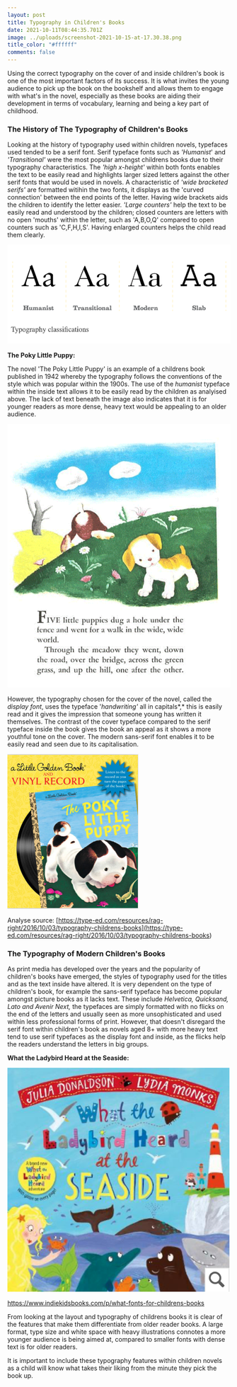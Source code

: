 ```yaml
---
layout: post
title: Typography in Children's Books
date: 2021-10-11T08:44:35.701Z
image: ../uploads/screenshot-2021-10-15-at-17.30.38.png
title_color: "#ffffff"
comments: false
---
```

Using the correct typography on the cover of and inside children's book is one of the most important factors of its success. It is what invites the young audience to pick up the book on the bookshelf and allows them to engage with what's in the novel, especially as these books are aiding their development in terms of vocabulary, learning and being a key part of childhood.

### The History of The Typography of Children's Books

Looking at the history of typography used within children novels, typefaces used tended to be a serif font. Serif typeface fonts such as *'Humanist*' and *'Transitional'* were the most popular amongst childrens books due to their typography characteristics. The *'high x-height'* within both fonts enables the text to be easily read and highlights larger sized letters against the other serif fonts that would be used in novels. A characteristic of *'wide bracketed serifs'* are formatted witihin the two fonts, it displays as the 'curved connection' between the end points of the letter. Having wide brackets aids the children to identify the letter easier. *'Large counters'* help the text to be easily read and understood by the children; closed counters are letters with no open 'mouths' within the letter, such as 'A,B,O,Q' compared to open counters such as 'C,F,H,I,S'. Having enlarged counters helps the child read them clearly. 

![The serif typeface was popular within children's books in the 1900s due to its easy legibility.](../uploads/screenshot-2021-10-15-at-13.02.29.png)

**The Poky Little Puppy:** 

The novel 'The Poky Little Puppy' is an example of a childrens book published in 1942 whereby the typography follows the conventions of the style which was popular within the 1900s. The use of the *humanist* typeface within the inside text allows it to be easily read by the children as analyised above. The lack of text beneath the image also indicates that it is for younger readers as more dense, heavy text would be appealing to an older audience. 

![The typeface 'Humanist' is used within the contents of the 1942 book 'The Poky Little Puppy'.](../uploads/screenshot-2021-10-15-at-15.56.25.png)

However, the typography chosen for the cover of the novel, called the *display font*, uses the typeface '*handwriting'* all in capitals*,* this is easily read and it gives the impression that someone young has written it themselves. The contrast of the cover typeface compared to the serif typeface inside the book gives the book an appeal as it shows a more youthful tone on the cover. The modern sans-serif font enables it to be easily read and seen due to its capitalisation. 

![The typography of the heading is the typeface 'handwriting' ](../uploads/screenshot-2021-10-15-at-17.15.13.png)

Analyse source: [https://type-ed.com/resources/rag-right/2016/10/03/typography-childrens-books](<https://type-ed.com/resources/rag-right/2016/10/03/typography-childrens-books>)

### The Typography of Modern Children's Books

As print media has developed over the years and the popularity of children's books have emerged, the styles of typography used for the titles and as the text inside have altered. It is very dependent on the type of children's book, for example the sans-serif typeface has become popular amongst picture books as it lacks text. These include *Helvetica, Quicksand, Lato and Avenir Next,* the typefaces are simply formatted with no flicks on the end of the letters and usually seen as more unsophisticated and used within less professional forms of print. However, that doesn't disregard the serif font within children's book as novels aged 8+ with more heavy text tend to use serif typefaces as the display font and inside, as the flicks help the readers understand the letters in big groups. 

**What the Ladybird Heard at the Seaside:**



![Example of a Waterstones 2020 Children's Book which shows a sans-serif typeface as the display font.](../uploads/screenshot-2021-10-16-at-15.24.44.png)

<https://www.indiekidsbooks.com/p/what-fonts-for-childrens-books>



From looking at the layout and typography of childrens books it is clear of the features that make them differentiate from older reader books. A large format, type size and white space with heavy illustrations connotes a more younger audience is being aimed at, compared to smaller fonts with dense text is for older readers. 

It is important to include these typography features within children novels as a child will know what takes their liking from the minute they pick the book up.